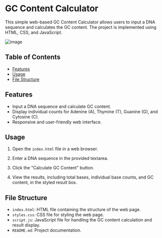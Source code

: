# GC Content Calculator

This simple web-based GC Content Calculator allows users to input a DNA sequence and calculates the GC content. The project is implemented using HTML, CSS, and JavaScript.

![image](https://github.com/IDrDomino/GC-Content-Calc/assets/154571800/78d8a243-1e3a-4a1d-be24-a65a45663507)


## Table of Contents
- [Features](#features)
- [Usage](#usage)
- [File Structure](#file-structure)

## Features
- Input a DNA sequence and calculate GC content.
- Display individual counts for Adenine (A), Thymine (T), Guanine (G), and Cytosine (C).
- Responsive and user-friendly web interface.

## Usage

1. Open the `index.html` file in a web browser.

2. Enter a DNA sequence in the provided textarea.

3. Click the "Calculate GC Content" button.

4. View the results, including total bases, individual base counts, and GC content, in the styled result box.

## File Structure

- `index.html`: HTML file containing the structure of the web page.
- `styles.css`: CSS file for styling the web page.
- `script.js`: JavaScript file for handling the GC content calculation and result display.
- `README.md`: Project documentation.

